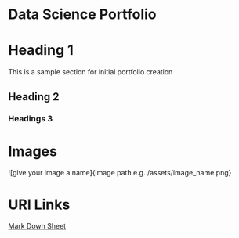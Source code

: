 # Data Science Portfolio
# Heading 1

This is a sample section for initial portfolio creation

## Heading 2

### Headings 3

# Images
![give your image a name]{image path e.g. /assets/image_name.png}

# URl Links
[Mark Down Sheet](https://www.markdownguide.org/cheat-sheet/)
